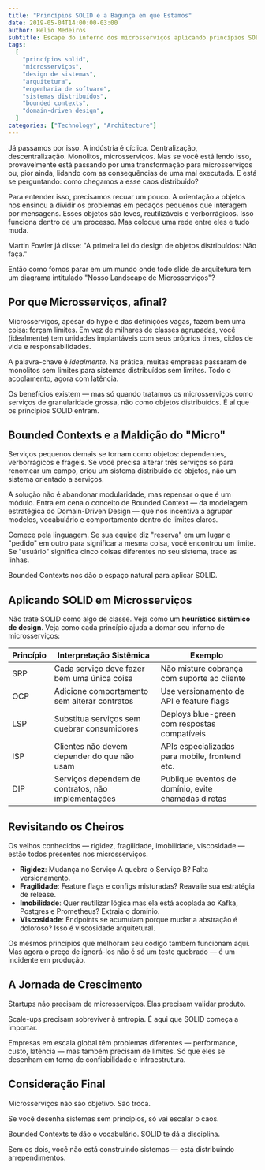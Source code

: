 ```yaml
---
title: "Princípios SOLID e a Bagunça em que Estamos"
date: 2019-05-04T14:00:00-03:00
author: Helio Medeiros
subtitle: Escape do inferno dos microsserviços aplicando princípios SOLID em nível de sistema—transformando caos distribuído em contextos delimitados com responsabilidades claras e arquitetura sustentável
tags:
  [
    "princípios solid",
    "microsserviços",
    "design de sistemas",
    "arquitetura",
    "engenharia de software",
    "sistemas distribuídos",
    "bounded contexts",
    "domain-driven design",
  ]
categories: ["Technology", "Architecture"]
---
```


Já passamos por isso. A indústria é cíclica. Centralização, descentralização. Monolitos, microsserviços. Mas se você está lendo isso, provavelmente está passando por uma transformação para microsserviços ou, pior ainda, lidando com as consequências de uma mal executada. E está se perguntando: como chegamos a esse caos distribuído?

Para entender isso, precisamos recuar um pouco. A orientação a objetos nos ensinou a dividir os problemas em pedaços pequenos que interagem por mensagens. Esses objetos são leves, reutilizáveis e verborrágicos. Isso funciona dentro de um processo. Mas coloque uma rede entre eles e tudo muda.

Martin Fowler já disse: "A primeira lei do design de objetos distribuídos: Não faça."

Então como fomos parar em um mundo onde todo slide de arquitetura tem um diagrama intitulado "Nosso Landscape de Microsserviços"?

## Por que Microsserviços, afinal?

Microsserviços, apesar do hype e das definições vagas, fazem bem uma coisa: forçam limites. Em vez de milhares de classes agrupadas, você (idealmente) tem unidades implantáveis com seus próprios times, ciclos de vida e responsabilidades.

A palavra-chave é _idealmente_. Na prática, muitas empresas passaram de monolitos sem limites para sistemas distribuídos sem limites. Todo o acoplamento, agora com latência.

Os benefícios existem — mas só quando tratamos os microsserviços como serviços de granularidade grossa, não como objetos distribuídos. É aí que os princípios SOLID entram.

## Bounded Contexts e a Maldição do "Micro"

Serviços pequenos demais se tornam como objetos: dependentes, verborrágicos e frágeis. Se você precisa alterar três serviços só para renomear um campo, criou um sistema distribuído de objetos, não um sistema orientado a serviços.

A solução não é abandonar modularidade, mas repensar o que é um módulo. Entra em cena o conceito de Bounded Context — da modelagem estratégica do Domain-Driven Design — que nos incentiva a agrupar modelos, vocabulário e comportamento dentro de limites claros.

Comece pela linguagem. Se sua equipe diz "reserva" em um lugar e "pedido" em outro para significar a mesma coisa, você encontrou um limite. Se "usuário" significa cinco coisas diferentes no seu sistema, trace as linhas.

Bounded Contexts nos dão o espaço natural para aplicar SOLID.

## Aplicando SOLID em Microsserviços

Não trate SOLID como algo de classe. Veja como um **heurístico sistêmico de design**. Veja como cada princípio ajuda a domar seu inferno de microsserviços:

| Princípio | Interpretação Sistêmica                            | Exemplo                                             |
| --------- | -------------------------------------------------- | --------------------------------------------------- |
| SRP       | Cada serviço deve fazer bem uma única coisa        | Não misture cobrança com suporte ao cliente         |
| OCP       | Adicione comportamento sem alterar contratos       | Use versionamento de API e feature flags            |
| LSP       | Substitua serviços sem quebrar consumidores        | Deploys blue-green com respostas compatíveis        |
| ISP       | Clientes não devem depender do que não usam        | APIs especializadas para mobile, frontend etc.      |
| DIP       | Serviços dependem de contratos, não implementações | Publique eventos de domínio, evite chamadas diretas |

## Revisitando os Cheiros

Os velhos conhecidos — rigidez, fragilidade, imobilidade, viscosidade — estão todos presentes nos microsserviços.

- **Rigidez**: Mudança no Serviço A quebra o Serviço B? Falta versionamento.
- **Fragilidade**: Feature flags e configs misturadas? Reavalie sua estratégia de release.
- **Imobilidade**: Quer reutilizar lógica mas ela está acoplada ao Kafka, Postgres e Prometheus? Extraia o domínio.
- **Viscosidade**: Endpoints se acumulam porque mudar a abstração é doloroso? Isso é viscosidade arquitetural.

Os mesmos princípios que melhoram seu código também funcionam aqui. Mas agora o preço de ignorá-los não é só um teste quebrado — é um incidente em produção.

## A Jornada de Crescimento

Startups não precisam de microsserviços. Elas precisam validar produto.

Scale-ups precisam sobreviver à entropia. É aqui que SOLID começa a importar.

Empresas em escala global têm problemas diferentes — performance, custo, latência — mas também precisam de limites. Só que eles se desenham em torno de confiabilidade e infraestrutura.

## Consideração Final

Microsserviços não são objetivo. São troca.

Se você desenha sistemas sem princípios, só vai escalar o caos.

Bounded Contexts te dão o vocabulário. SOLID te dá a disciplina.

Sem os dois, você não está construindo sistemas — está distribuindo arrependimentos.
